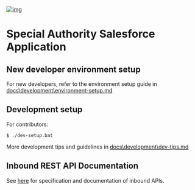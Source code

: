 [![img](https://img.shields.io/badge/Lifecycle-Maturing-007EC6)](https://github.com/bcgov/repomountie/blob/master/doc/lifecycle-badges.md)

# Special Authority Salesforce Application

## New developer environment setup
For new developers, refer to the environment setup guide in [docs\development\environment-setup.md](environment-setup.md) 

## Development setup
For contributors:
```
$ ./dev-setup.bat
```
More development tips and guidelines in [docs\development\dev-tips.md](dev-tips.md) 
## Inbound REST API Documentation

See [here](https://bcgov.github.io/MoH-SAT/) for specification and documentation of inbound APIs.

